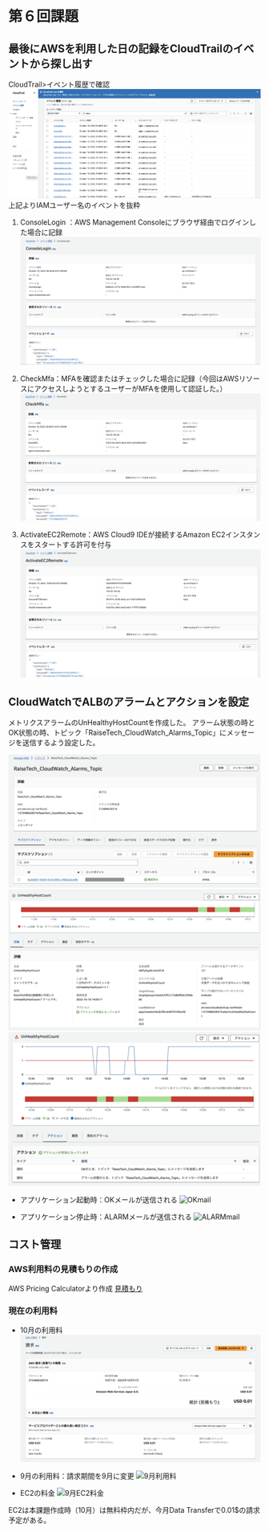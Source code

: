 # 第６回課題

## 最後にAWSを利用した日の記録をCloudTrailのイベントから探し出す
CloudTrail>イベント履歴で確認
![イベント](./lecture06-images/06-01-01_CloudTrail.event.png)
上記よりIAMユーザー名のイベントを抜粋

1. ConsoleLogin ：AWS Management Consoleにブラウザ経由でログインした場合に記録
![ConsoleLogin](./lecture06-images/06-01-02-event_ConsoleLogin.png)

2. CheckMfa：MFAを確認またはチェックした場合に記録（今回はAWSリソースにアクセスしようとするユーザーがMFAを使用して認証した。）
![CheckMfa](./lecture06-images/06-01-03_event_CheckMfa.png)

3. ActivateEC2Remote：AWS Cloud9 IDEが接続するAmazon EC2インスタンスをスタートする許可を付与
![ActivateEC2Remote](./lecture06-images/06-01-04_event_ActivateEC2Remote.png)


## CloudWatchでALBのアラームとアクションを設定
メトリクスアラームのUnHealthyHostCountを作成した。
アラーム状態の時とOK状態の時、トピック「RaiseTech_CloudWatch_Alarms_Topic」にメッセージを送信するよう設定した。

![トピック](./lecture06-images/06-02-01_topic.png)
![アラーム詳細](./lecture06-images/06-02-02_UnHealthy.png)
![アクション](./lecture06-images/06-02-03_UnHealthy_action.png)

* アプリケーション起動時：OKメールが送信される
![OKmail](./lecture06-images/06-02-04_.OKmail.png)

* アプリケーション停止時：ALARMメールが送信される
![ALARMmail](./lecture06-images/06-02-05_.ALARMmail.png)


## コスト管理
### AWS利用料の見積もりの作成
AWS Pricing Calculatorより作成
[見積もり](https://calculator.aws/#/estimate?id=f3a89c939e52637fec8d4fdaf58a90e50a2e7a80)

### 現在の利用料
* 10月の利用料
![10月利用料](./lecture06-images/06-03-01-billing_total_Oct.png)

* 9月の利用料：請求期間を9月に変更
![9月利用料](./lecture06-images/06-03-02-billing_total_Sep.png)

* EC2の料金
![9月EC2料金](./lecture06-images/06-03-03-billing_EC2_Sep.png)

EC2は本課題作成時（10月）は無料枠内だが、今月Data Transferで0.01$の請求予定がある。

